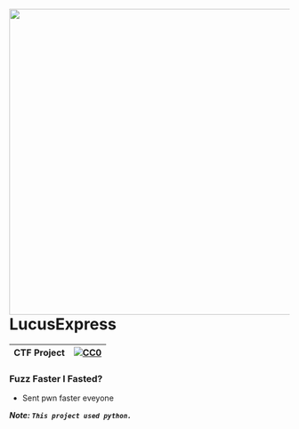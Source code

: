 <br>
<img align="right" src="https://i.ytimg.com/vi/qNoVTWSgZTk/maxresdefault.jpg"  width="550"></img>
<p align="center">
</br>	


# LucusExpress

|CTF Project|[![CC0](https://licensebuttons.net/p/zero/1.0/88x31.png)](https://creativecommons.org/publicdomain/zero/1.0/)|
|----|----|

### Fuzz Faster I Fasted?  </n>
+ Sent pwn faster eveyone

***Note: `This project used python.`***
